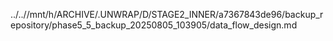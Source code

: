 ../..//mnt/h/ARCHIVE/.UNWRAP/D/STAGE2_INNER/a7367843de96/backup_repository/phase5_5_backup_20250805_103905/data_flow_design.md